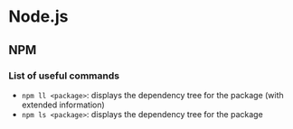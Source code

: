 # Node.js

## NPM
### List of useful commands
- `npm ll <package>`: displays the dependency tree for the package (with extended information)
- `npm ls <package>`: displays the dependency tree for the package
